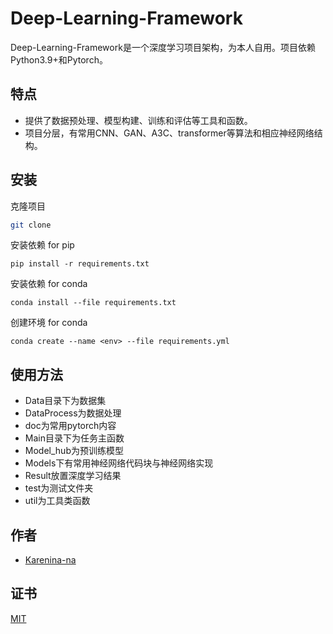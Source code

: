 # Deep-Learning-Framework
Deep-Learning-Framework是一个深度学习项目架构，为本人自用。项目依赖Python3.9+和Pytorch。
## 特点

- 提供了数据预处理、模型构建、训练和评估等工具和函数。
- 项目分层，有常用CNN、GAN、A3C、transformer等算法和相应神经网络结构。


## 安装

克隆项目

```bash
git clone
```

安装依赖 for pip

```shell
pip install -r requirements.txt
```

安装依赖 for conda

```shell
conda install --file requirements.txt
```

创建环境 for conda

```shell
conda create --name <env> --file requirements.yml
```


## 使用方法

- Data目录下为数据集
- DataProcess为数据处理
- doc为常用pytorch内容
- Main目录下为任务主函数
- Model_hub为预训练模型
- Models下有常用神经网络代码块与神经网络实现
- Result放置深度学习结果
- test为测试文件夹
- util为工具类函数


## 作者

- [Karenina-na](https://github.com/Karenina-na)


## 证书

[MIT](https://choosealicense.com/licenses/mit/)



